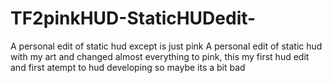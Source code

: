 # TF2pinkHUD-StaticHUDedit-
A personal edit of static hud except is just pink
A personal edit of static hud with my art and changed almost everything to pink, this my first hud edit and first atempt to hud developing so maybe its a bit bad

